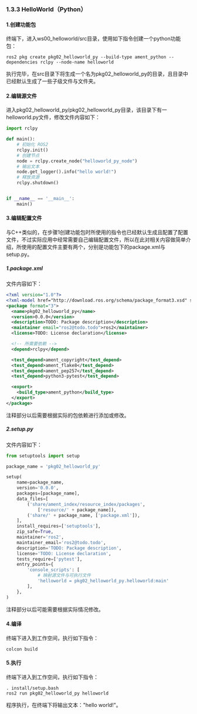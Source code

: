 ### 1.3.3 HelloWorld（Python）

#### 1.创建功能包

终端下，进入ws00\_helloworld/src目录，使用如下指令创建一个python功能包：

```
ros2 pkg create pkg02_helloworld_py --build-type ament_python --dependencies rclpy --node-name helloworld
```

执行完毕，在src目录下将生成一个名为pkg02\_helloworld\_py的目录，且目录中已经默认生成了一些子级文件与文件夹。

#### 2.编辑源文件

进入pkg02\_helloworld\_py/pkg02\_helloworld\_py目录，该目录下有一helloworld.py文件，修改文件内容如下：

```py
import rclpy

def main():
    # 初始化 ROS2
    rclpy.init()
    # 创建节点
    node = rclpy.create_node("helloworld_py_node")
    # 输出文本
    node.get_logger().info("hello world!")
    # 释放资源
    rclpy.shutdown()


if __name__ == '__main__':
    main()
```

#### 3.编辑配置文件

与C++类似的，在步骤1创建功能包时所使用的指令也已经默认生成且配置了配置文件，不过实际应用中经常需要自己编辑配置文件，所以在此对相关内容做简单介绍，所使用的配置文件主要有两个，分别是功能包下的package.xml与setup.py。

##### 1.package.xml

文件内容如下：

```xml
<?xml version="1.0"?>
<?xml-model href="http://download.ros.org/schema/package_format3.xsd" schematypens="http://www.w3.org/2001/XMLSchema"?>
<package format="3">
  <name>pkg02_helloworld_py</name>
  <version>0.0.0</version>
  <description>TODO: Package description</description>
  <maintainer email="ros2@todo.todo">ros2</maintainer>
  <license>TODO: License declaration</license>

  <!-- 所需要依赖 -->
  <depend>rclpy</depend>

  <test_depend>ament_copyright</test_depend>
  <test_depend>ament_flake8</test_depend>
  <test_depend>ament_pep257</test_depend>
  <test_depend>python3-pytest</test_depend>

  <export>
    <build_type>ament_python</build_type>
  </export>
</package>
```

注释部分以后需要根据实际的包依赖进行添加或修改。

##### 2.setup.py

文件内容如下：

```py
from setuptools import setup

package_name = 'pkg02_helloworld_py'

setup(
    name=package_name,
    version='0.0.0',
    packages=[package_name],
    data_files=[
        ('share/ament_index/resource_index/packages',
            ['resource/' + package_name]),
        ('share/' + package_name, ['package.xml']),
    ],
    install_requires=['setuptools'],
    zip_safe=True,
    maintainer='ros2',
    maintainer_email='ros2@todo.todo',
    description='TODO: Package description',
    license='TODO: License declaration',
    tests_require=['pytest'],
    entry_points={
        'console_scripts': [
            # 映射源文件与可执行文件
            'helloworld = pkg02_helloworld_py.helloworld:main'
        ],
    },
)
```

注释部分以后可能需要根据实际情况修改。

#### 4.编译

终端下进入到工作空间，执行如下指令：

```
colcon build
```

#### 5.执行

终端下进入到工作空间，执行如下指令：

```
. install/setup.bash
ros2 run pkg02_helloworld_py helloworld
```

程序执行，在终端下将输出文本："hello world!"。

